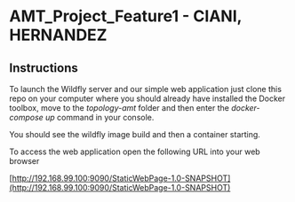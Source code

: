 # AMT_Project_Feature1 - CIANI, HERNANDEZ

## Instructions

To launch the Wildfly server and our simple web application just clone this repo on your computer where you should already have installed the Docker toolbox, move to the *topology-amt* folder and then enter the *docker-compose up* command in your console. 

You should see the wildfly image build and then a container starting. 

To access the web application open the following URL into your web browser

[http://192.168.99.100:9090/StaticWebPage-1.0-SNAPSHOT](http://192.168.99.100:9090/StaticWebPage-1.0-SNAPSHOT)
